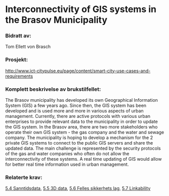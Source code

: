 # Interconnectivity of GIS systems in the Brasov Municipality
### Bidratt av: 
Tom Ellett von Brasch
### Prosjekt: 
http://www.ict-citypulse.eu/page/content/smart-city-use-cases-and-requirements 
### Komplett beskrivelse av brukstilfellet: 
The Brasov municipality has developed its own Geographical Information System (GIS) a few years ago. Since then, the GIS system has been developed and is used more and more in various aspects of urban management. Currently, there are active protocols with various urban enterprises to provide relevant data to the municipality in order to update the GIS system. In the Brasov area, there are two more stakeholders who operate their own GIS system - the gas company and the water and sewage company. The municipality is hoping to develop a mechanism for the 2 private GIS systems to connect to the public GIS servers and share the updated data. The main challenge is represented by the security protocols of the gas and water companies who often do not allow the interconnectivity of these systems. A real time updating of GIS would allow for better real time information used in urban management.
### Relaterte krav:  
[5.4 Sanntidsdata](#5.4), [5.5 3D data](#5.5), [5.6 Felles sikkerhets lag](#5.6), [5.7 Linkability](#5.7)
